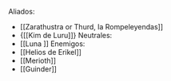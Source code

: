 Aliados:
- [[Zarathustra or Thurd, la Rompeleyendas]]
- {[[Kim de Luru]]}
Neutrales: 
- [[Luna ]]
Enemigos:
- [[Helios de Erikel]]
- [[Merioth]]
- [[Guinder]]


